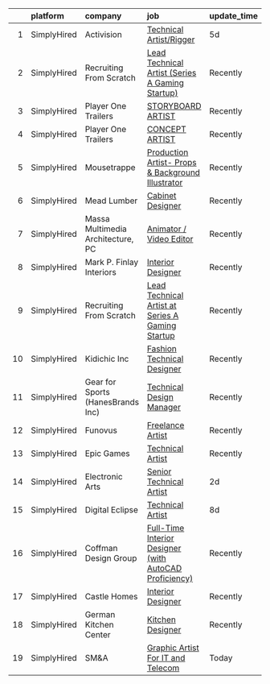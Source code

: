 

|    | platform    | company                           | job                                                                                                                                                                 | update_time   | location                      |
|---:|:------------|:----------------------------------|:--------------------------------------------------------------------------------------------------------------------------------------------------------------------|:--------------|:------------------------------|
|  1 | SimplyHired | Activision                        | [Technical Artist/Rigger](https://www.simplyhired.com/job/Ry-AGUy-NXst7_3vQjZR80ebToLvmy5VuXdRCh9QPwTjIhY4zHOf0Q?q=technical+artist)                                | 5d            | Novato, CA                    |
|  2 | SimplyHired | Recruiting From Scratch           | [Lead Technical Artist (Series A Gaming Startup)](https://www.simplyhired.com/job/AKB08IKj8IJ-235llcmLRy5RZcyBRZlowvwr3pT0ybXLBD5tllTfSw?q=technical+artist)        | Recently      | Cupertino, CA +126 locations  |
|  3 | SimplyHired | Player One Trailers               | [STORYBOARD ARTIST](https://www.simplyhired.com/job/WsM3HESh11erc7gbrwmB9wOuLc4G8EpuzkIDIBZRmQv2tJ5MIdyzZQ?q=technical+artist)                                      | Recently      | Bellingham, WA                |
|  4 | SimplyHired | Player One Trailers               | [CONCEPT ARTIST](https://www.simplyhired.com/job/NHSymmraphyw8uHdSkV5Et_VVAdt0q4UIaYh_zD91KukT2nlM8P-Uw?q=technical+artist)                                         | Recently      | Bellingham, WA                |
|  5 | SimplyHired | Mousetrappe                       | [Production Artist- Props & Background Illustrator](https://www.simplyhired.com/job/qUFdFG7VtGV5YNxFvoBR_ltmIayKqg5GJIJim-wsMKzBevmQGoqqwA?q=technical+artist)      | Recently      | Remote                        |
|  6 | SimplyHired | Mead Lumber                       | [Cabinet Designer](https://www.simplyhired.com/job/FDC5kXVP7k2NtMzXz-anB75MbWASU9wjfyacIf56q67_rQAeSro0dA?q=technical+artist)                                       | Recently      | Manhattan, KS                 |
|  7 | SimplyHired | Massa Multimedia Architecture, PC | [Animator / Video Editor](https://www.simplyhired.com/job/VC7JfJrBMl7HfJjIpxPdwdhkFpHc1DXfvV2kbeov_siYwBgXxV1Sww?q=technical+artist)                                | Recently      | Neptune City, NJ              |
|  8 | SimplyHired | Mark P. Finlay Interiors          | [Interior Designer](https://www.simplyhired.com/job/ACgOSNiid54dHRncHMCwghe-aS3BcO9vqWd8eYePE-qHsahtdA-t3g?q=technical+artist)                                      | Recently      | Southport, CT                 |
|  9 | SimplyHired | Recruiting From Scratch           | [Lead Technical Artist at Series A Gaming Startup](https://www.simplyhired.com/job/iQVZa_y_VJbRbdQYEthNo502CIMFg-ZsIT4iV_MsTyjO9Z2OW4DMjA?q=technical+artist)       | Recently      | Palo Alto, CA +126 locations  |
| 10 | SimplyHired | Kidichic Inc                      | [Fashion Technical Designer](https://www.simplyhired.com/job/QJe-Bs4JXH8c1nTaGrKQxah3G6X3W1_3wtq3HvaKu2qwZNncUmXDPw?q=technical+artist)                             | Recently      | Staten Island, NY             |
| 11 | SimplyHired | Gear for Sports (HanesBrands Inc) | [Technical Design Manager](https://www.simplyhired.com/job/3SDnSM7Cf5jlgS2z2AMwJRLL_RVzj1K9Uq1Qisyo2oqWdh3cZNDEKg?q=technical+artist)                               | Recently      | Manhattan, KS                 |
| 12 | SimplyHired | Funovus                           | [Freelance Artist](https://www.simplyhired.com/job/wucjFvZG2JRNmwrYnLbwDVT3_DRVHLxMd8BzmWlUbytgTfm8cythdg?q=technical+artist)                                       | Recently      | Remote                        |
| 13 | SimplyHired | Epic Games                        | [Technical Artist](https://www.simplyhired.com/job/iQyBHJVXYEr1fA8aRnN9qYZEeEwMuy2JEdUBPyBlmvgF0qwd74WVow?q=technical+artist)                                       | Recently      | Cary, NC                      |
| 14 | SimplyHired | Electronic Arts                   | [Senior Technical Artist](https://www.simplyhired.com/job/Rmm-qKWQY6NCLT328_S-VL4JAdoX5v1yKNejTlE985LKLmuV_KALPw?q=technical+artist)                                | 2d            | Redwood City, CA +2 locations |
| 15 | SimplyHired | Digital Eclipse                   | [Technical Artist](https://www.simplyhired.com/job/CWKxBOLZ0_O-BNVWeZ_e5ST_F8HCJGS_82Bz7y2tNVewVbNCY009BA?q=technical+artist)                                       | 8d            | Emeryville, CA                |
| 16 | SimplyHired | Coffman Design Group              | [Full-Time Interior Designer (with AutoCAD Proficiency)](https://www.simplyhired.com/job/Xx7hJsbn6OIObeoohRD70Y4VdH0y_sC279UDSdlsem1MGWNh8Uj_rg?q=technical+artist) | Recently      | Naples, FL                    |
| 17 | SimplyHired | Castle Homes                      | [Interior Designer](https://www.simplyhired.com/job/klm2s6GJfv6GmGugIEziYNDtGozbzphPdvGJccpA6s9moX7RS0kp9A?q=technical+artist)                                      | Recently      | Brentwood, TN                 |
| 18 | SimplyHired | German Kitchen Center             | [Kitchen Designer](https://www.simplyhired.com/job/7XtCKGhQaOS2ohTq-db3ztXle3xZZdQIsEnCeiHeCR9Qu7DH2tFHNg?q=technical+artist)                                       | Recently      | Seattle, WA                   |
| 19 | SimplyHired | SM&A                              | [Graphic Artist For IT and Telecom](https://www.simplyhired.com/job/Z96SoNP8AWu_6pX-xOTv7642F4LYTUdqdNyxOstdvjknT3B0dwgmDA?q=technical+artist)                      | Today         | Remote                        |